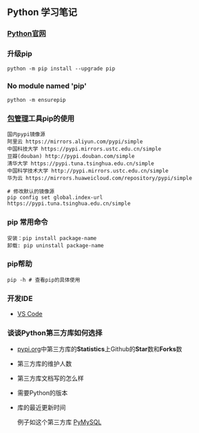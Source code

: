 ## Python 学习笔记

### [Python官网]( https://www.python.org/ )

### 升级pip

```
python -m pip install --upgrade pip
```

### No module named 'pip'

```
python -m ensurepip
```

### [包管理](https://pypi.org/)工具pip的使用

```
国内pypi镜像源
阿里云 https://mirrors.aliyun.com/pypi/simple
中国科技大学 https://pypi.mirrors.ustc.edu.cn/simple
豆瓣(douban) http://pypi.douban.com/simple
清华大学 https://pypi.tuna.tsinghua.edu.cn/simple
中国科学技术大学 http://pypi.mirrors.ustc.edu.cn/simple
华为云 https://mirrors.huaweicloud.com/repository/pypi/simple

# 修改默认的镜像源
pip config set global.index-url https://pypi.tuna.tsinghua.edu.cn/simple
```

### pip 常用命令

```
安装：pip install package-name
卸载: pip uninstall package-name
```

### pip帮助

```
pip -h # 查看pip的具体使用
```

### 开发IDE

- [VS Code]( https://code.visualstudio.com/ )

### 谈谈Python第三方库如何选择

- [pypi.org]( https://pypi.org/ )中第三方库的**Statistics**上Github的**Star**数和**Forks**数

- 第三方库的维护人数

- 第三方库文档写的怎么样

- 需要Python的版本

- 库的最近更新时间

  例子如这个第三方库 [PyMySQL](https://pypi.org/project/PyMySQL/)

